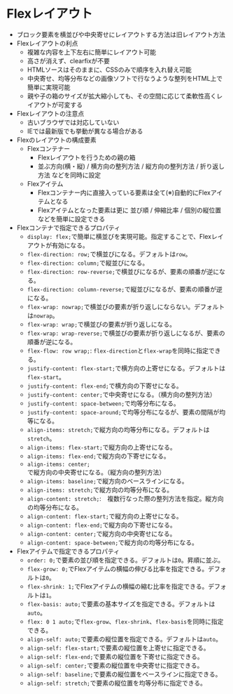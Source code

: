 # Flexレイアウト
- ブロック要素を横並びや中央寄せにレイアウトする方法は旧レイアウト方法
- Flexレイアウトの利点
    - 複雑な内容を上下左右に簡単にレイアウト可能
    - 高さが消えず、clearfixが不要
    - HTMLソースはそのままに、CSSのみで順序を入れ替え可能
    - 中央寄せ、均等分布などの画像ソフトで行なうような整列をHTML上で簡単に実現可能
    - 親や子の箱のサイズが拡大縮小しても、その空間に応じて柔軟性高くレイアウトが可変する
- Flexレイアウトの注意点
    - 古いブラウザでは対応していない
    - IEでは最新版でも挙動が異なる場合がある
- Flexのレイアウトの構成要素
    - Flexコンテナー
        - Flexレイアウトを行うための親の箱
        -  並ぶ方向(横・縦) / 横方向の整列方法 / 縦方向の整列方法 / 折り返し方法 などを同時に設定
    - Flexアイテム
        - Flexコンテナー内に直接入っている要素は全て(※)自動的にFlexアイテムとなる
        - Flexアイテムとなった要素は更に 並び順 / 伸縮比率 / 個別の縦位置などを簡単に設定できる
- Flexコンテナで指定できるプロパティ
    - `display: flex;`で簡単に横並びを実現可能。指定することで、Flexレイアウトが有効になる。
    - `flex-direction: row;`で横並びになる。デフォルトは`row`。
    - `flex-direction: column;`で縦並びになる。
    - `flex-direction: row-reverse;`で横並びになるが、要素の順番が逆になる。
    - `flex-direction: column-reverse;`で縦並びになるが、要素の順番が逆になる。
    - `flex-wrap: nowrap;`で横並びの要素が折り返しにならない。デフォルトは`nowrap`。
    - `flex-wrap: wrap;`で横並びの要素が折り返しになる。
    - `flex-wrap: wrap-reverse;`で横並びの要素が折り返しになるが、要素の順番が逆になる。
    - `flex-flow: row wrap;`: `flex-direction`と`flex-wrap`を同時に指定できる。
    - `justify-content: flex-start;`で横方向の上寄せになる。デフォルトは`flex-start`。
    - `justify-content: flex-end;`で横方向の下寄せになる。
    - `justify-content: center;`で中央寄せになる。（横方向の整列方法）
    - `justify-content: space-between;`で均等分布になる。
    - `justify-content: space-around;`で均等分布になるが、要素の間隔が均等になる。
    - `align-items: stretch;`で縦方向の均等分布になる。デフォルトは`stretch`。
    - `align-items: flex-start;`で縦方向の上寄せになる。
    - `align-items: flex-end;`で縦方向の下寄せになる。
    - `align-items: center;`で縦方向の中央寄せになる。（縦方向の整列方法）
    - `align-items: baseline;`で縦方向のベースラインになる。
    - `align-items: stretch;`で縦方向の均等分布になる。
    - `align-content: stretch;`:　複数行なった際の整列方法を指定。縦方向の均等分布になる。
    - `align-content: flex-start;`で縦方向の上寄せになる。
    - `align-content: flex-end;`で縦方向の下寄せになる。
    - `align-content: center;`で縦方向の中央寄せになる。
    - `align-content: space-between;`で縦方向の均等分布になる。
- Flexアイテムで指定できるプロパティ
    - `order: 0;`で要素の並び順を指定できる。デフォルトは`0`。昇順に並ぶ。
    - `flex-grow: 0;`でFlexアイテムの横幅の伸びる比率を指定できる。デフォルトは`0`。
    - `flex-shrink: 1;`でFlexアイテムの横幅の縮む比率を指定できる。デフォルトは`1`。
    - `flex-basis: auto;`で要素の基本サイズを指定できる。デフォルトは`auto`。
    - `flex: 0 1 auto;`で`flex-grow`、`flex-shrink`、`flex-basis`を同時に指定できる。
    - `align-self: auto;`で要素の縦位置を指定できる。デフォルトは`auto`。
    - `align-self: flex-start;`で要素の縦位置を上寄せに指定できる。
    - `align-self: flex-end;`で要素の縦位置を下寄せに指定できる。
    - `align-self: center;`で要素の縦位置を中央寄せに指定できる。
    - `align-self: baseline;`で要素の縦位置をベースラインに指定できる。
    - `align-self: stretch;`で要素の縦位置を均等分布に指定できる。

